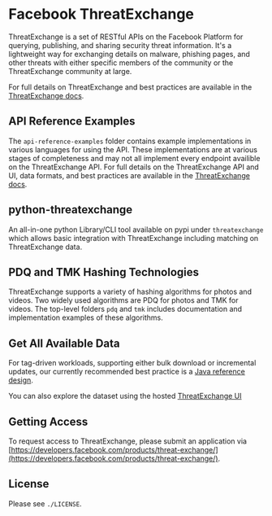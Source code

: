 # Facebook ThreatExchange

ThreatExchange is a set of RESTful APIs on the Facebook Platform for querying, publishing, and sharing security threat information. It's a lightweight way for exchanging details on malware, phishing pages, and other threats with either specific members of the community or the ThreatExchange community at large.

For full details on ThreatExchange and best practices are available in the [ThreatExchange docs](https://developers.facebook.com/docs/threat-exchange/).

## API Reference Examples

The `api-reference-examples` folder contains example implementations in various languages for using the API. These implementations are at various stages of completeness and may not all implement every endpoint availible on the ThreatExchange API. For full details on the ThreatExchange API and UI, data formats, and best practices are available in the [ThreatExchange docs](https://developers.facebook.com/docs/threat-exchange/).

## python-threatexchange

An all-in-one python Library/CLI tool available on pypi under `threatexchange` which allows basic integration with ThreatExchange including matching on ThreatExchange data.

## PDQ and TMK Hashing Technologies

ThreatExchange supports a variety of hashing algorithms for photos and videos. Two widely used algorithms are PDQ for photos and TMK for videos. The top-level folders `pdq` and `tmk` includes documentation and  implementation examples of these algorithms.

## Get All Available Data

For tag-driven workloads, supporting either bulk download or incremental updates, our currently recommended best practice is a [Java reference design](https://github.com/facebook/ThreatExchange/blob/master/api-reference-examples/java/te-tag-query/README.md).

You can also explore the dataset using the hosted [ThreatExchange UI](https://developers.facebook.com/docs/threat-exchange/ui)

## Getting Access

To request access to ThreatExchange, please submit an application via [https://developers.facebook.com/products/threat-exchange/](https://developers.facebook.com/products/threat-exchange/).

## License

Please see `./LICENSE`.
